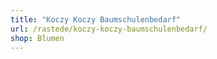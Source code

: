 ```yaml
---
title: "Koczy Koczy Baumschulenbedarf"
url: /rastede/koczy-koczy-baumschulenbedarf/
shop: Blumen
---
```


